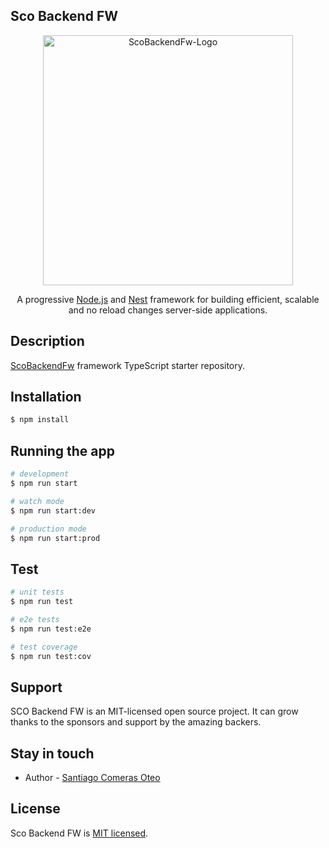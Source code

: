 <p align="center">
  <h2>Sco Backend FW</h2>
</p>

<p align="center">
  <img src="https://scoapps.es/img/sco-backend-fw-logo.png" width="400" alt="ScoBackendFw-Logo" />
</p>

<p align="center">
  A progressive <a href="http://nodejs.org" target="_blank">Node.js</a> and <a href="http://nestjs.com" target="_blank">Nest</a> framework for building efficient, scalable and no reload changes server-side applications.
</p>

## Description

[ScoBackendFw](https://github.com/SCO-SantiComeras/sco-backend-fw) framework TypeScript starter repository.

## Installation

```bash
$ npm install
```

## Running the app

```bash
# development
$ npm run start

# watch mode
$ npm run start:dev

# production mode
$ npm run start:prod
```

## Test

```bash
# unit tests
$ npm run test

# e2e tests
$ npm run test:e2e

# test coverage
$ npm run test:cov
```

## Support

SCO Backend FW is an MIT-licensed open source project. It can grow thanks to the sponsors and support by the amazing backers.

## Stay in touch

- Author - [Santiago Comeras Oteo](https://santiagocomerasoteo.es)

## License

Sco Backend FW is [MIT licensed](LICENSE).
